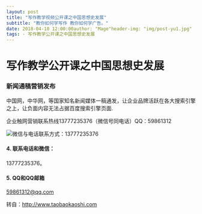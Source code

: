 ```yaml
---
layout: post
title: "写作教学视频公开课之中国思想史发展"
subtitle: "教你如何学写作 教你如何学广告。"
date: 2018-04-10 12:00:00author: "Mage"header-img: "img/post-yu1.jpg"
tags: - 写作教学公开课之中国思想史发展
---
```


# 写作教学公开课之中国思想史发展

### 新闻通稿营销发布

中国网，中华网，等国家知名新闻媒体一稿通发，让企业品牌活跃在各大搜索引擎之上，让负面内容无法占据百度搜索引擎页面.

企业触网营销联系热线13777235376（微信号同电话）QQ：59861312

![微信与电话联系方式：13777235376](/img/xiezuo.jpg)

#### 4. 联系电话和微信：

13777235376。

#### 5. QQ和QQ邮箱

59861312@qq.com

转自：http://www.taobaokaoshi.com
